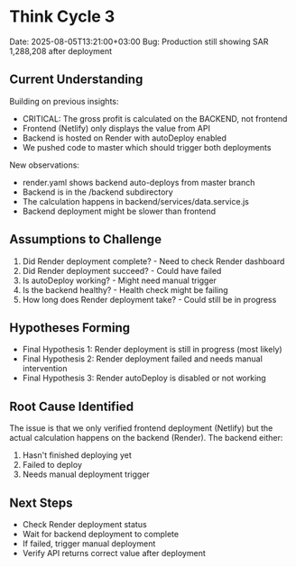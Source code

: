 # Think Cycle 3
Date: 2025-08-05T13:21:00+03:00
Bug: Production still showing SAR 1,288,208 after deployment

## Current Understanding
Building on previous insights:
- CRITICAL: The gross profit is calculated on the BACKEND, not frontend
- Frontend (Netlify) only displays the value from API
- Backend is hosted on Render with autoDeploy enabled
- We pushed code to master which should trigger both deployments

New observations:
- render.yaml shows backend auto-deploys from master branch
- Backend is in the /backend subdirectory
- The calculation happens in backend/services/data.service.js
- Backend deployment might be slower than frontend

## Assumptions to Challenge
1. Did Render deployment complete? - Need to check Render dashboard
2. Did Render deployment succeed? - Could have failed
3. Is autoDeploy working? - Might need manual trigger
4. Is the backend healthy? - Health check might be failing
5. How long does Render deployment take? - Could still be in progress

## Hypotheses Forming
- Final Hypothesis 1: Render deployment is still in progress (most likely)
- Final Hypothesis 2: Render deployment failed and needs manual intervention
- Final Hypothesis 3: Render autoDeploy is disabled or not working

## Root Cause Identified
The issue is that we only verified frontend deployment (Netlify) but the actual calculation happens on the backend (Render). The backend either:
1. Hasn't finished deploying yet
2. Failed to deploy
3. Needs manual deployment trigger

## Next Steps
- Check Render deployment status
- Wait for backend deployment to complete
- If failed, trigger manual deployment
- Verify API returns correct value after deployment